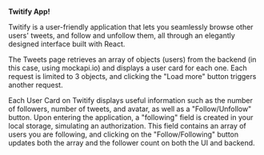 **Twitify App!**


Twitify is a user-friendly application that lets you seamlessly browse other users' tweets, and follow and unfollow them, all through an elegantly designed interface built with React.


The Tweets page retrieves an array of objects (users) from the backend (in this case, using mockapi.io) and displays a user card for each one. Each request is limited to 3 objects, and clicking the "Load more" button triggers another request.

Each User Card on Twitify displays useful information such as the number of followers, number of tweets, and avatar, as well as a "Follow/Unfollow" button. Upon entering the application, a "following" field is created in your local storage, simulating an authorization. This field contains an array of users you are following, and clicking on the "Follow/Following" button updates both the array and the follower count on both the UI and backend.
